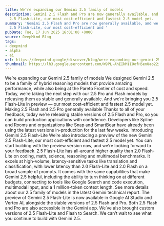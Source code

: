 ```yaml
---
title: We’re expanding our Gemini 2.5 family of models
description: Gemini 2.5 Flash and Pro are now generally available, and we’re introducing
  2.5 Flash-Lite, our most cost-efficient and fastest 2.5 model yet.
summary: 'Gemini 2.5 Flash and Pro are now generally available, and we’re introducing
  2.5 Flash-Lite, our most cost-efficient and '
pubDate: Tue, 17 Jun 2025 16:01:00 +0000
source: DeepMind Blog
tags:
- deepmind
- alpha
- ai
url: https://deepmind.google/discover/blog/were-expanding-our-gemini-25-family-of-models/
thumbnail: https://lh3.googleusercontent.com/W9PL-AhEIkMIIOofH5enUao22iPF2hTcpQb8RzhB-ICENAH1H157Ano1Sct-aTwBLENLzy_To594B_Nr4AuE4cXLqUlGUE7dC6F6iJ4oxWWXU9vO=w528-h297-n-nu-rw
---
```


We’re expanding our Gemini 2.5 family of models
We designed Gemini 2.5 to be a family of hybrid reasoning models that provide amazing performance, while also being at the Pareto Frontier of cost and speed. Today, we’re taking the next step with our 2.5 Pro and Flash models by releasing them as stable and generally available. And we’re bringing you 2.5 Flash-Lite in preview — our most cost-efficient and fastest 2.5 model yet.
Making 2.5 Flash and 2.5 Pro generally available
Thanks to all of your feedback, today we’re releasing stable versions of 2.5 Flash and Pro, so you can build production applications with confidence. Developers like Spline and Rooms and organizations like Snap and SmartBear have already been using the latest versions in-production for the last few weeks.
Introducing Gemini 2.5 Flash-Lite
We’re also introducing a preview of the new Gemini 2.5 Flash-Lite, our most cost-efficient and fastest 2.5 model yet. You can start building with the preview version now, and we’re looking forward to your feedback.
2.5 Flash-Lite has all-around higher quality than 2.0 Flash-Lite on coding, math, science, reasoning and multimodal benchmarks. It excels at high-volume, latency-sensitive tasks like translation and classification, with lower latency than 2.0 Flash-Lite and 2.0 Flash on a broad sample of prompts. It comes with the same capabilities that make Gemini 2.5 helpful, including the ability to turn thinking on at different budgets, connecting to tools like Google Search and code execution, multimodal input, and a 1 million-token context length.
See more details about our 2.5 family of models in the latest Gemini technical report.
The preview of Gemini 2.5 Flash-Lite is now available in Google AI Studio and Vertex AI, alongside the stable versions of 2.5 Flash and Pro. Both 2.5 Flash and Pro are also accessible in the Gemini app. We’ve also brought custom versions of 2.5 Flash-Lite and Flash to Search.
We can’t wait to see what you continue to build with Gemini 2.5.
